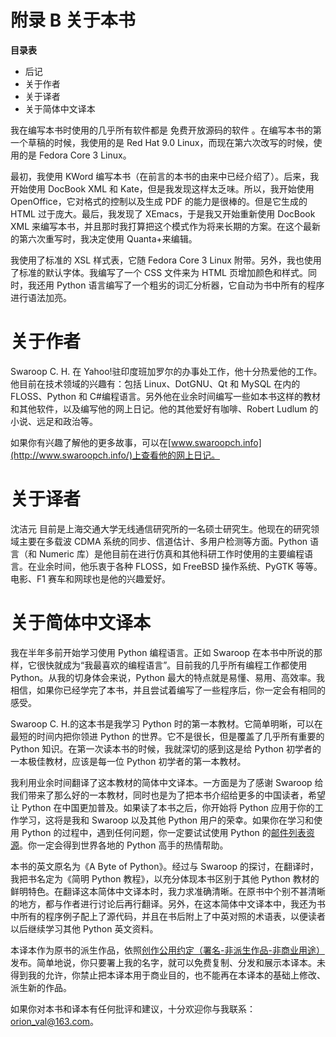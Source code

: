 # 附录 B 关于本书

**目录表**

*   后记
*   关于作者
*   关于译者
*   关于简体中文译本

我在编写本书时使用的几乎所有软件都是 免费开放源码的软件 。在编写本书的第一个草稿的时候，我使用的是 Red Hat 9.0 Linux，而现在第六次改写的时候，使用的是 Fedora Core 3 Linux。

最初，我使用 KWord 编写本书（在前言的本书的由来中已经介绍了）。后来，我开始使用 DocBook XML 和 Kate，但是我发现这样太乏味。所以，我开始使用 OpenOffice，它对格式的控制以及生成 PDF 的能力是很棒的。但是它生成的 HTML 过于庞大。最后，我发现了 XEmacs，于是我又开始重新使用 DocBook XML 来编写本书，并且那时我打算把这个模式作为将来长期的方案。在这个最新的第六次重写时，我决定使用 Quanta+来编辑。

我使用了标准的 XSL 样式表，它随 Fedora Core 3 Linux 附带。另外，我也使用了标准的默认字体。我编写了一个 CSS 文件来为 HTML 页增加颜色和样式。同时，我还用 Python 语言编写了一个粗劣的词汇分析器，它自动为书中所有的程序进行语法加亮。

# 关于作者

Swaroop C. H. 在 Yahoo!驻印度班加罗尔的办事处工作，他十分热爱他的工作。他目前在技术领域的兴趣有：包括 Linux、DotGNU、Qt 和 MySQL 在内的 FLOSS、Python 和 C#编程语言。另外他在业余时间编写一些如本书这样的教材和其他软件，以及编写他的网上日记。他的其他爱好有咖啡、Robert Ludlum 的小说、远足和政治等。

如果你有兴趣了解他的更多故事，可以在[www.swaroopch.info](http://www.swaroopch.info/)上查看他的网上日记。

# 关于译者

沈洁元 目前是上海交通大学无线通信研究所的一名硕士研究生。他现在的研究领域主要在多载波 CDMA 系统的同步、信道估计、多用户检测等方面。Python 语言（和 Numeric 库）是他目前在进行仿真和其他科研工作时使用的主要编程语言。在业余时间，他乐衷于各种 FLOSS，如 FreeBSD 操作系统、PyGTK 等等。电影、F1 赛车和网球也是他的兴趣爱好。

# 关于简体中文译本

我在半年多前开始学习使用 Python 编程语言。正如 Swaroop 在本书中所说的那样，它很快就成为“我最喜欢的编程语言”。目前我的几乎所有编程工作都使用 Python。从我的切身体会来说，Python 最大的特点就是易懂、易用、高效率。我相信，如果你已经学完了本书，并且尝试着编写了一些程序后，你一定会有相同的感受。

Swaroop C. H.的这本书是我学习 Python 时的第一本教材。它简单明晰，可以在最短的时间内把你领进 Python 的世界。它不是很长，但是覆盖了几乎所有重要的 Python 知识。在第一次读本书的时候，我就深切的感到这是给 Python 初学者的一本极佳教材，应该是每一位 Python 初学者的第一本教材。

我利用业余时间翻译了这本教材的简体中文译本。一方面是为了感谢 Swaroop 给我们带来了那么好的一本教材，同时也是为了把本书介绍给更多的中国读者，希望让 Python 在中国更加普及。如果读了本书之后，你开始将 Python 应用于你的工作学习，这将是我和 Swaroop 以及其他 Python 用户的荣幸。如果你在学习和使用 Python 的过程中，遇到任何问题，你一定要试试使用 Python 的[邮件列表资源](http://mail.python.org/mailman/listinfo)。你一定会得到世界各地的 Python 高手的热情帮助。

本书的英文原名为《A Byte of Python》。经过与 Swaroop 的探讨，在翻译时，我把书名定为《简明 Python 教程》，以充分体现本书区别于其他 Python 教材的鲜明特色。在翻译这本简体中文译本时，我力求准确清晰。在原书中个别不甚清晰的地方，都与作者进行讨论后再行翻译。另外，在这本简体中文译本中，我还为书中所有的程序例子配上了源代码，并且在书后附上了中英对照的术语表，以便读者以后继续学习其他 Python 英文资料。

本译本作为原书的派生作品，依照[创作公用约定（署名-非派生作品-非商业用途）](http://www.creativecommons.cn/licenses/by-nd-nc/1.0/)发布。简单地说，你只要署上我的名字，就可以免费复制、分发和展示本译本。未得到我的允许，你禁止把本译本用于商业目的，也不能再在本译本的基础上修改、派生新的作品。

如果你对本书和译本有任何批评和建议，十分欢迎你与我联系：orion_val@163.com。